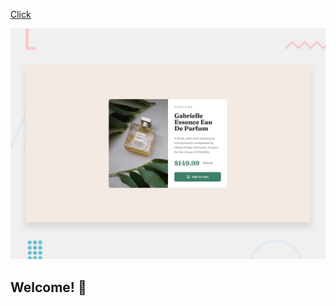 [Click](https://cansuoztas.github.io/Gabrielle-Essence-Eau-De-Parfum/)

![Design preview for the Product preview card component coding challenge](./design/desktop-preview.jpg)

## Welcome! 👋

